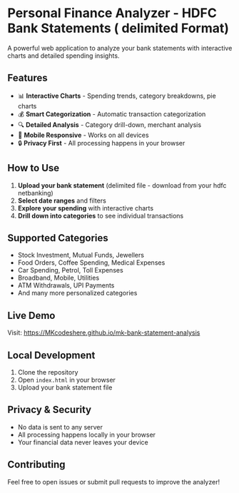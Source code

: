 # Personal Finance Analyzer - HDFC Bank Statements ( delimited Format) 

A powerful web application to analyze your bank statements with interactive charts and detailed spending insights.

## Features

- 📊 **Interactive Charts** - Spending trends, category breakdowns, pie charts
- 💰 **Smart Categorization** - Automatic transaction categorization
- 🔍 **Detailed Analysis** - Category drill-down, merchant analysis
- 📱 **Mobile Responsive** - Works on all devices
- 🔒 **Privacy First** - All processing happens in your browser

## How to Use

1. **Upload your bank statement** (delimited file - download from your hdfc netbanking)
2. **Select date ranges** and filters
3. **Explore your spending** with interactive charts
4. **Drill down into categories** to see individual transactions

## Supported Categories

- Stock Investment, Mutual Funds, Jewellers
- Food Orders, Coffee Spending, Medical Expenses
- Car Spending, Petrol, Toll Expenses
- Broadband, Mobile, Utilities
- ATM Withdrawals, UPI Payments
- And many more personalized categories

## Live Demo

Visit: https://MKcodeshere.github.io/mk-bank-statement-analysis

## Local Development

1. Clone the repository
2. Open `index.html` in your browser
3. Upload your bank statement file

## Privacy & Security

- No data is sent to any server
- All processing happens locally in your browser
- Your financial data never leaves your device

## Contributing

Feel free to open issues or submit pull requests to improve the analyzer!
